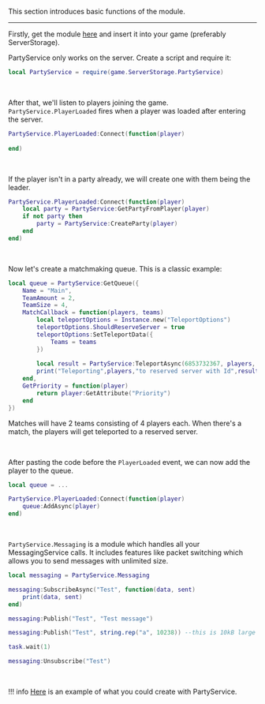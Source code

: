 This section introduces basic functions of the module.

<hr>

Firstly, get the module [here](https://www.roblox.com/library/6864341290) and insert it into your game (preferably ServerStorage).

PartyService only works on the server. Create a script and require it:
```lua
local PartyService = require(game.ServerStorage.PartyService)
```

<br>

After that, we'll listen to players joining the game. `PartyService.PlayerLoaded` fires when a player was loaded after entering the server.
```lua
PartyService.PlayerLoaded:Connect(function(player)
	
end)
```

<br>

If the player isn't in a party already, we will create one with them being the leader.
```lua
PartyService.PlayerLoaded:Connect(function(player)
	local party = PartyService:GetPartyFromPlayer(player)
	if not party then
		party = PartyService:CreateParty(player)
	end
end)
```

<br>

Now let's create a matchmaking queue. This is a classic example:
```lua
local queue = PartyService:GetQueue({
	Name = "Main",
	TeamAmount = 2,
    TeamSize = 4,
	MatchCallback = function(players, teams)
		local teleportOptions = Instance.new("TeleportOptions")
		teleportOptions.ShouldReserveServer = true
		teleportOptions:SetTeleportData({
			Teams = teams
		})
		
		local result = PartyService:TeleportAsync(6853732367, players, teleportOptions)
		print("Teleporting",players,"to reserved server with Id",result.PrivateServerId)
	end,
	GetPriority = function(player)
		return player:GetAttribute("Priority")
	end
})
```
Matches will have 2 teams consisting of 4 players each. When there's a match, the players will get teleported to a reserved server.

<br>

After pasting the code before the `PlayerLoaded` event, we can now add the player to the queue.
```lua
local queue = ...

PartyService.PlayerLoaded:Connect(function(player)
	queue:AddAsync(player)
end)
```

<br>

`PartyService.Messaging` is a module which handles all your MessagingService calls. It includes features like packet switching which allows you to send messages with unlimited size.
```lua
local messaging = PartyService.Messaging

messaging:SubscribeAsync("Test", function(data, sent)
	print(data, sent)
end)

messaging:Publish("Test", "Test message")

messaging:Publish("Test", string.rep("a", 10238)) --this is 10kB large

task.wait(1)

messaging:Unsubscribe("Test")
```

<br>

!!! info
	[Here](https://hypixel.fandom.com/wiki/Party_System) is an example of what you could create with PartyService.